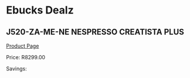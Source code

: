 
# Ebucks Dealz
## J520-ZA-ME-NE NESPRESSO CREATISTA PLUS
[Product Page](https://www.ebucks.com/web/shop/productSelected.do?prodId=1158951703&catId=1157555110)

Price: R8299.00

Savings: 


	
